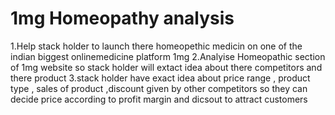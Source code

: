 # 1mg Homeopathy analysis
1.Help stack holder to launch there homeopethic medicin on one of the indian biggest onlinemedicine platform 1mg
2.Analyise Homeopathic section of 1mg website so stack holder will extact idea about there competitors and there product 
3.stack holder have exact idea about price range , product type , sales of product ,discount given by other competitors so they can decide price according to profit margin and dicsout to attract customers 
